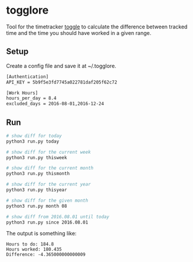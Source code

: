 # togglore
Tool for the timetracker [toggle](http://toggl.com/) to calculate the difference between tracked time and the time you should have worked in a given range.

## Setup

Create a config file and save it at ~/.togglore.
```sh
[Authentication]
API_KEY = 5b9f5e3fd7745a022781daf205f62c72

[Work Hours]
hours_per_day = 8.4
excluded_days = 2016-08-01,2016-12-24
```

## Run
```sh
# show diff for today
python3 run.py today

# show diff for the current week
python3 run.py thisweek

# show diff for the current month
python3 run.py thismonth

# show diff for the current year
python3 run.py thisyear

# show diff for the given month
python3 run.py month 08

# show diff from 2016.08.01 until today
python3 run.py since 2016.08.01
```
The output is something like:
```
Hours to do: 184.8
Hours worked: 180.435
Difference: -4.365000000000009
```
